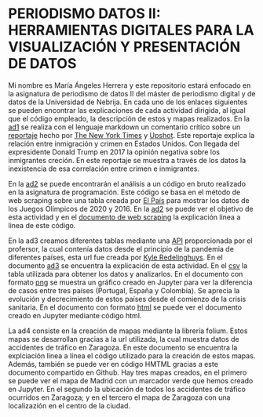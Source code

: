 # PERIODISMO DATOS II: HERRAMIENTAS DIGITALES PARA LA VISUALIZACIÓN Y PRESENTACIÓN DE DATOS
Mi nombre es María Ángeles Herrera y este repositorio estará enfocado en la asignatura de periodismo de datos II del máster de periodismo digital y de datos de la Universidad de Nebrija.
En cada uno de los enlaces siguientes se pueden encontrar las explicaciones de cada actividad dirigida, al igual que el código empleado, la descripción de estos y mapas realizados.
En la [ad1](https://github.com/nebrijas/periodismodedatos-mariangeleshr/blob/main/ad1.md) se realiza con el lenguaje markdown un comentario crítico sobre un [reportaje](https://www.themarshallproject.org/2018/03/30/the-myth-of-the-criminal-immigrant) hecho por [The New York Times](https://www.nytimes.com/) y [Upshot](https://www.nytimes.com/section/upshot). Este reportaje explica la relación entre inmigración y crimen en Estados Unidos. Con llegada del expresidente Donald Trump en 2017 la opinión negativa sobre los inmigrantes creción. En este reportaje se muestra a través de los datos la inexistencia de esa correlación entre crimen e inmigrantes.

En la [ad2](https://github.com/nebrijas/periodismodedatos-mariangeleshr/blob/main/ad2.md) se puede encontrarán el análisis a un código en bruto realizado en la asignatura de programación. Este código se basa en el método de web scraping sobre una tabla creada por [El País](https://elpais.com/) para mostrar los datos de los Juegos Olímpicos de 2020 y 2016. En la [ad2](https://github.com/nebrijas/periodismodedatos-mariangeleshr/blob/main/ad2.md) se puede ver el objetivo de esta actividad y en el [documento de web scraping](https://github.com/nebrijas/periodismodedatos-mariangeleshr/blob/main/scraping.ipynb) la explicación linea a linea de este código.

En la ad3 creamos diferentes tablas mediante una [API](https://covid19api.com/) proporcionada por el profersor, la cual contenía datos desde el principio de la pandemia de diferentes países, esta url fue creada por [Kyle Redelinghuys](https://twitter.com/ksredelinghuys). En el documento [ad3](https://github.com/nebrijas/periodismodedatos-mariangeleshr/blob/main/ad3.md) se encuentra la explicación de esta actividad. En el [csv](https://github.com/nebrijas/periodismodedatos-mariangeleshr/blob/main/api-covid19-pandas-plot.csv) la tabla utilizada para obtener los datos y analizarlos. En el documento con formato [png](https://github.com/nebrijas/periodismodedatos-mariangeleshr/blob/main/api-covid19-pandas-plot.png) se muestra un gráfico creado en Jupyter para ver la diferencia de casos entre tres países (Portugal, España y Colombia). Se aprecia la evolución y decrecimiento de estos países desde el comienzo de la crisis sanitaria. En el documento con formato [html](https://github.com/nebrijas/periodismodedatos-mariangeleshr/blob/main/api-covid19-pandas.html) se puede ver el documento creado en Jupyter mediante código html.

La ad4 consiste en la creación de mapas mediante la librería folium. Estos mapas se desarrollan gracias a la url utilizada, la cual muestra datos de accidentes de tráfico en Zaragoza. En este documento se encuentra la explciación línea a línea el código utilizado para la creación de estos mapas. Además, también se puede ver en código HMTML gracias a este documento compartido en Github. Hay tres mapas creados, en el primero se puede ver el mapa de Madrid con un marcador verde que hemos creado en Jupyter. En el segundo la ubicación de todos los accidentes de tráfico ocurridos en Zaragoza; y en el tercero el mapa de Zaragoza con una localizazión en el centro de la ciudad.
